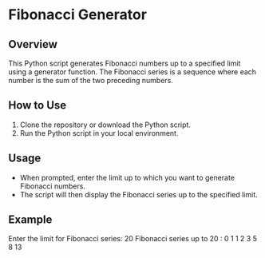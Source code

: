 # Fibonacci Generator

## Overview
This Python script generates Fibonacci numbers up to a specified limit using a generator function. The Fibonacci series is a sequence where each number is the sum of the two preceding numbers.

## How to Use
1. Clone the repository or download the Python script.
2. Run the Python script in your local environment.

## Usage
- When prompted, enter the limit up to which you want to generate Fibonacci numbers.
- The script will then display the Fibonacci series up to the specified limit.

## Example
Enter the limit for Fibonacci series: 20
Fibonacci series up to 20 :
0 1 1 2 3 5 8 13
